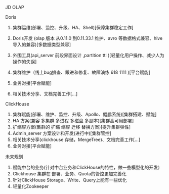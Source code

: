 JD OLAP 



Doris

1. 集群运维(部署、监控、升级、HA、Shell)[保障集群稳定工作]
2. Doris开发 (olap 版本 从0.11.0 到0.11.33.1 维护、avro 等数据格式兼容、hive 导入的兼容)[多数据类型兼容]

3. 外围工具(api_server 前段界面设计  ,partition ttl )[轻量化用户操作、减少人为操作的失误]
4. 集群维护（线上bug排查、跟进和修复、故障演练 618 1111 )[平台赋能]
5. 业务对接[平台赋能]
6. 相关技术分享、文档完善工作[...]



ClickHouse

1. 集群赋能(部署、维护、监控、升级、Apollo、鲲鹏系统)[集群搭建、赋能]
2. HA 方案(兼容 多集群 多进程 多磁盘 多副本)[集群高可用部署]
3. 扩缩容方案(集群的 扩缩 缩容 迁移 替换方案)[提升集群弹性]
4. Admin_server 方案设计和开发(进行中)[集群管控]
5. 相关技术分享(clickhouse 存储，MergeTree)、文档完善工作[...]
6. 业务对接[平台赋能]





未来规划

1. 赋能中台的业务(针对中台业务和ClickHouse的特性，做一些模型化的开发）
2. Clickhouse 集群在 部署、业务、Quota的管控更加完善化
3. 针对ClickHouse Storage、Write、Query上能有一些优化
4. 轻量化Zookeeper





